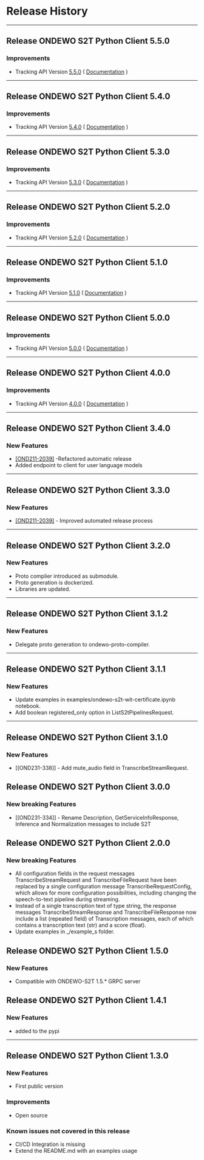 # Release History

*****************
## Release ONDEWO S2T Python Client 5.5.0

### Improvements
 * Tracking API Version [5.5.0](https://github.com/ondewo/ondewo-s2t-api/releases/tag/5.5.0) ( [Documentation](https://ondewo.github.io/ondewo-s2t-api/) )


*****************

## Release ONDEWO S2T Python Client 5.4.0

### Improvements
 * Tracking API Version [5.4.0](https://github.com/ondewo/ondewo-s2t-api/releases/tag/5.4.0) ( [Documentation](https://ondewo.github.io/ondewo-s2t-api/) )


*****************
## Release ONDEWO S2T Python Client 5.3.0

### Improvements
 * Tracking API Version [5.3.0](https://github.com/ondewo/ondewo-s2t-api/releases/tag/5.3.0) ( [Documentation](https://ondewo.github.io/ondewo-s2t-api/) )


*****************
## Release ONDEWO S2T Python Client 5.2.0

### Improvements
 * Tracking API Version [5.2.0](https://github.com/ondewo/ondewo-s2t-api/releases/tag/5.2.0) ( [Documentation](https://ondewo.github.io/ondewo-s2t-api/) )


*****************
## Release ONDEWO S2T Python Client 5.1.0

### Improvements
 * Tracking API Version [5.1.0](https://github.com/ondewo/ondewo-s2t-api/releases/tag/5.1.0) ( [Documentation](https://ondewo.github.io/ondewo-s2t-api/) )


*****************
## Release ONDEWO S2T Python Client 5.0.0

### Improvements
 * Tracking API Version [5.0.0](https://github.com/ondewo/ondewo-s2t-api/releases/tag/5.0.0) ( [Documentation](https://ondewo.github.io/ondewo-s2t-api/) )


*****************
## Release ONDEWO S2T Python Client 4.0.0

### Improvements
 * Tracking API Version [4.0.0](https://github.com/ondewo/ondewo-s2t-api/releases/tag/4.0.0) ( [Documentation](https://ondewo.github.io/ondewo-s2t-api/) )

*****************
## Release ONDEWO S2T Python Client 3.4.0

### New Features
* [[OND211-2039]](https://ondewo.atlassian.net/browse/OND211-2039) -Refactored automatic release
* Added endpoint to client for user language models

*****************
## Release ONDEWO S2T Python Client 3.3.0

### New Features
* [[OND211-2039]](https://ondewo.atlassian.net/browse/OND211-2039) - Improved automated release process

*****************
## Release ONDEWO S2T Python Client 3.2.0

### New Features
* Proto complier introduced as submodule.
* Proto generation is dockerized.
* Libraries are updated.

*****************
## Release ONDEWO S2T Python Client 3.1.2

### New Features
* Delegate proto generation to ondewo-proto-compiler.

*****************

## Release ONDEWO S2T Python Client 3.1.1

### New Features
* Update examples in examples/ondewo-s2t-wit-certificate.ipynb notebook.
* Add boolean registered_only option in ListS2tPipelinesRequest.

*****************
## Release ONDEWO S2T Python Client 3.1.0

### New Features
* [[OND231-338]] -
Add mute_audio field in TranscribeStreamRequest.

## Release ONDEWO S2T Python Client 3.0.0

### New breaking Features
* [[OND231-334]] -
Rename Description, GetServiceInfoResponse, Inference and Normalization messages to include S2T


## Release ONDEWO S2T Python Client 2.0.0

### New breaking Features

* All configuration fields in the request messages TranscribeStreamRequest and TranscribeFileRequest have been replaced by a single configuration message TranscribeRequestConfig, which allows for more configuration possibilities, including changing the speech-to-text pipeline during streaming.
* Instead of a single transcription text of type string, the response messages TranscribeStreamResponse and TranscribeFileResponse now include a list (repeated field) of Transcription messages, each of which contains a transcription text (str) and a score (float).
* Update examples in _/example_s folder.

## Release ONDEWO S2T Python Client 1.5.0

### New Features

* Compatible with ONDEWO-S2T 1.5.* GRPC server


## Release ONDEWO S2T Python Client 1.4.1

### New Features

* added to the pypi


*****************

## Release ONDEWO S2T Python Client 1.3.0

### New Features
 * First public version

### Improvements
 * Open source

### Known issues not covered in this release
 * CI/CD Integration is missing
 * Extend the README.md with an examples usage
